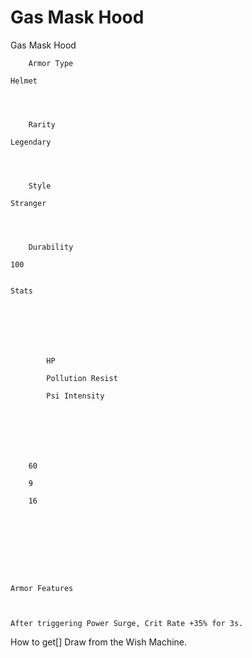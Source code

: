 # Gas Mask Hood

Gas Mask Hood


	
		
		
	
	



	
		Armor Type
	
	Helmet



	
		Rarity
	
	Legendary



	
		Style
	
	Stranger



	
		Durability
	
	100


	Stats

	
	
	
	
		
		
			HP
		
			Pollution Resist
		
			Psi Intensity
		
		
	
	
	
	
	
		60
	
		9
	
		16
	
	
	






	Armor Features


	
	After triggering Power Surge, Crit Rate +35% for 3s.







How to get[]
Draw from the Wish Machine.
